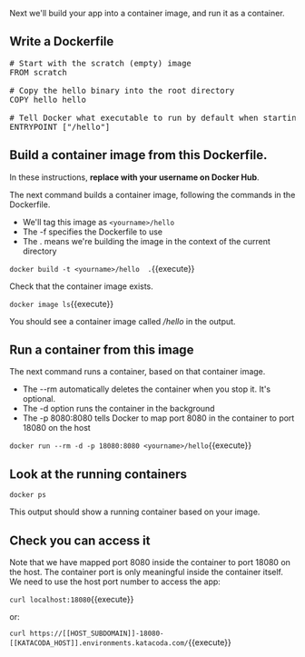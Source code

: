 Next we'll build your app into a container image, and run it as a container.

## Write a Dockerfile

<pre class="file" data-filename="Dockerfile" data-target="replace">
# Start with the scratch (empty) image
FROM scratch 

# Copy the hello binary into the root directory
COPY hello hello

# Tell Docker what executable to run by default when starting this container
ENTRYPOINT ["/hello"]
</pre>

## Build a container image from this Dockerfile.

In these instructions, **replace <yourname> with your username on Docker Hub**.

The next command builds a container image, following the commands in the Dockerfile.

* We'll tag this image as `<yourname>/hello`
* The -f specifies the Dockerfile to use
* The . means we're building the image in the context of the current directory

`docker build -t <yourname>/hello  .`{{execute}}

Check that the container image exists.

`docker image ls`{{execute}}

You should see a container image called *<yourname>/hello* in the output.

## Run a container from this image

The next command runs a container, based on that container image.

* The --rm automatically deletes the container when you stop it. It's optional.
* The -d option runs the container in the background
* The -p 8080:8080 tells Docker to map port 8080 in the container to port 18080 on the host

`docker run --rm -d -p 18080:8080 <yourname>/hello`{{execute}}

## Look at the running containers

`docker ps`

This output should show a running container based on your image.

## Check you can access it

Note that we have mapped port 8080 inside the container to port 18080 on the host. The container port is only meaningful inside the container itself. We need to use the host port number to access the app:

`curl localhost:18080`{{execute}}

or:

`curl https://[[HOST_SUBDOMAIN]]-18080-[[KATACODA_HOST]].environments.katacoda.com/`{{execute}}

